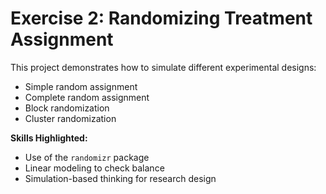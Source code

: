 # Exercise 2: Randomizing Treatment Assignment

This project demonstrates how to simulate different experimental designs:

- Simple random assignment
- Complete random assignment
- Block randomization
- Cluster randomization

**Skills Highlighted:**
- Use of the `randomizr` package
- Linear modeling to check balance
- Simulation-based thinking for research design
